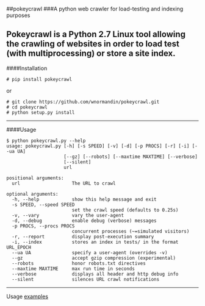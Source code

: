 ##pokeycrawl
###A python web crawler for load-testing and indexing purposes

Pokeycrawl is a Python 2.7 Linux tool allowing the crawling of websites
in order to load test (with multiprocessing) or store a site index.
---
####Installation

```
# pip install pokeycrawl
```
or

```
# git clone https://github.com/wnormandin/pokeycrawl.git
# cd pokeycrawl
# python setup.py install
```
---
####Usage

```
$ python pokeycrawl.py --help
usage: pokeycrawl.py [-h] [-s SPEED] [-v] [-d] [-p PROCS] [-r] [-i] [--ua UA]
                     [--gz] [--robots] [--maxtime MAXTIME] [--verbose]
                     [--silent]
                     url

positional arguments:
  url                   The URL to crawl

optional arguments:
  -h, --help            show this help message and exit
  -s SPEED, --speed SPEED
                        set the crawl speed (defaults to 0.25s)
  -v, --vary            vary the user-agent
  -d, --debug           enable debug (verbose) messages
  -p PROCS, --procs PROCS
                        concurrent processes (~=simulated visitors)
  -r, --report          display post-execution summary
  -i, --index           stores an index in tests/ in the format URL_EPOCH
  --ua UA               specify a user-agent (overrides -v)
  --gz                  accept gzip compression (experimental)
  --robots              honor robots.txt directives
  --maxtime MAXTIME     max run time in seconds
  --verbose             displays all header and http debug info
  --silent              silences URL crawl notifications
```
---
Usage [examples](./EXAMPLES.md)
